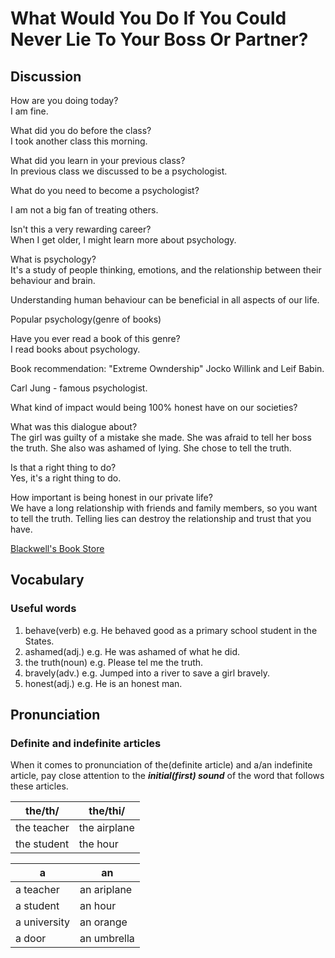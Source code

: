 # What Would You Do If You Could Never Lie To Your Boss Or Partner?
## Discussion
How are you doing today?  
I am fine.  

What did you do before the class?  
I took another class this morning.  

What did you learn in your previous class?  
In previous class we discussed to be a psychologist.  

What do you need to become a psychologist?  

I am not a big fan of treating others.  

Isn't this a very rewarding career?  
When I get older, I might learn more about psychology.  

What is psychology?  
It's a study of people thinking, emotions, and the relationship between their behaviour and brain.  

Understanding human behaviour can be beneficial in all aspects of our life.  

Popular psychology(genre of books)  

Have you ever read a book of this genre?  
I read books about psychology.  

Book recommendation: "Extreme Owndership" Jocko Willink and Leif Babin.   

Carl Jung - famous psychologist.   

What kind of impact would being 100% honest have on our societies?  

What was this dialogue about?  
The girl was guilty of a mistake she made. She was afraid to tell her boss the truth. She also was ashamed of lying. She chose to tell the truth.  

Is that a right thing to do?  
Yes, it's a right thing to do.  

How important is being honest in our private life?  
We have a long relationship with friends and family members, so you want to tell the truth. 
Telling lies can destroy the relationship and trust that you have.   


[Blackwell's Book Store](https://blackwells.co.uk/bookshop/home)  

## Vocabulary
### Useful words
1. behave(verb) e.g. He behaved good as a primary school student in the States.
1. ashamed(adj.) e.g. He was ashamed of what he did.
1. the truth(noun) e.g. Please tel me the truth.
1. bravely(adv.) e.g. Jumped into a river to save a girl bravely.
1. honest(adj.) e.g. He is an honest man.

## Pronunciation
### Definite and indefinite articles
When it comes to pronunciation of the(definite article) and a/an indefinite article, pay close attention to the ***initial(first) sound*** of the word that follows these articles.  

| the/th/ | the/thi/
| --- | ---
| the teacher | the airplane
| the student | the hour

| a | an
| --- | ---
| a teacher | an ariplane
| a student | an hour
| a university | an orange
| a door | an umbrella
